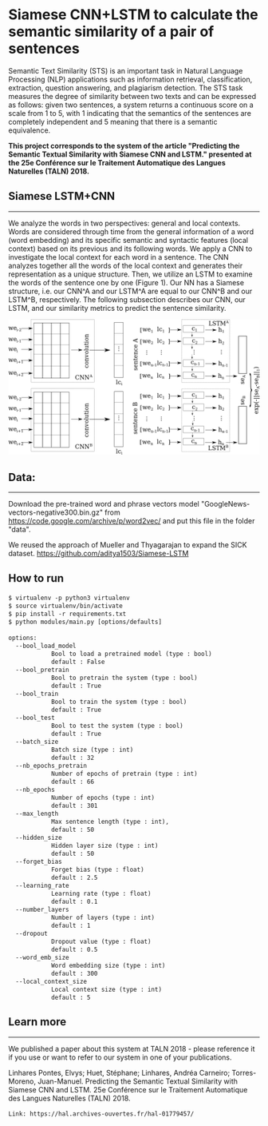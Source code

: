 # Siamese CNN+LSTM to calculate the semantic similarity of a pair of sentences

Semantic Text Similarity (STS) is an important task in Natural Language Processing (NLP) applications such as information retrieval,  classification, extraction, question answering, and plagiarism detection. The STS task measures the degree of similarity between two texts and can be expressed as follows: given two sentences, a system returns a continuous score on a scale from 1 to 5, with 1 indicating that the semantics of the sentences are completely independent and 5 meaning that there is a semantic equivalence.

**This project corresponds to the system of the article "Predicting the Semantic Textual Similarity with Siamese CNN and LSTM." presented at the 25e Conférence sur le Traitement Automatique des Langues Naturelles (TALN) 2018.**

## Siamese LSTM+CNN
------------------------
We analyze the words in two perspectives: general and local contexts. Words are considered through time from the general information of a word (word embedding) and its specific semantic and syntactic features (local context) based on its previous and its following words. We apply a CNN to investigate the local context for each word in a sentence. The CNN analyzes together all the words of the local context and generates their representation as a unique structure. Then, we utilize an LSTM to examine the words of the sentence one by one (Figure 1).  Our NN has a Siamese structure, i.e. our CNN^A and our LSTM^A are equal to our CNN^B and our LSTM^B, respectively. The following subsection describes our CNN, our LSTM, and our similarity metrics to predict the sentence similarity.

![Figure : Siamese CNN+LSTM architecture](images/arch.png)

## Data:
------------------------
Download the pre-trained word and phrase vectors model "GoogleNews-vectors-negative300.bin.gz" from https://code.google.com/archive/p/word2vec/ and put this file in the folder "data".

We reused the approach of Mueller and Thyagarajan to expand the SICK dataset. https://github.com/aditya1503/Siamese-LSTM

## How to run

```
$ virtualenv -p python3 virtualenv
$ source virtualenv/bin/activate
$ pip install -r requirements.txt 
$ python modules/main.py [options/defaults]

options:
  --bool_load_model 
            Bool to load a pretrained model (type : bool)
            default : False
  --bool_pretrain
            Bool to pretrain the system (type : bool)
            default : True
  --bool_train
            Bool to train the system (type : bool)
            default : True
  --bool_test
            Bool to test the system (type : bool)
            default : True
  --batch_size
            Batch size (type : int)
            default : 32
  --nb_epochs_pretrain
            Number of epochs of pretrain (type : int)
            default : 66
  --nb_epochs
            Number of epochs (type : int)
            default : 301
  --max_length
            Max sentence length (type : int), 
            default : 50
  --hidden_size
            Hidden layer size (type : int)
            default : 50
  --forget_bias
            Forget bias (type : float)
            default : 2.5
  --learning_rate
            Learning rate (type : float)
            default : 0.1
  --number_layers
            Number of layers (type : int)
            default : 1
  --dropout
            Dropout value (type : float)
            default : 0.5
  --word_emb_size
            Word embedding size (type : int)
            default : 300
  --local_context_size
            Local context size (type : int)
            default : 5
```

## Learn more
------------------------
We published a paper about this system at TALN 2018 - please reference it if you use or want to refer to our system in one of your publications.

Linhares Pontes, Elvys; Huet, Stéphane; Linhares, Andréa Carneiro; Torres-Moreno, Juan-Manuel. Predicting the Semantic Textual Similarity with Siamese CNN and LSTM. 25e Conférence sur le Traitement Automatique des Langues Naturelles (TALN) 2018.

    Link: https://hal.archives-ouvertes.fr/hal-01779457/


